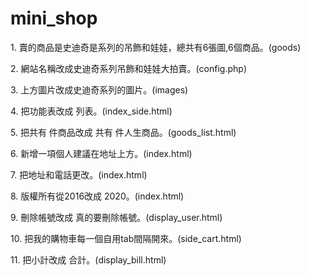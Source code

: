 # mini_shop
<p>1.  賣的商品是史迪奇是系列的吊飾和娃娃，總共有6張圖,6個商品。(goods)</p>
<p>2.  網站名稱改成史迪奇系列吊飾和娃娃大拍賣。(config.php)</p>
<p>3.  上方圖片改成史迪奇系列的圖片。(images)</p>
<p>4.  把功能表改成 列表。(index_side.html)</p>
<p>5.  把共有 件商品改成 共有  件人生商品。(goods_list.html)</p>
<p>6.  新增一項個人建議在地址上方。(index.html)</p>
<p>7.  把地址和電話更改。(index.html)</p>
<p>8.  版權所有從2016改成 2020。(index.html)</p>
<p>9.  刪除帳號改成 真的要刪除帳號。(display_user.html)</p>
<p>10. 把我的購物車每一個自用tab間隔開來。(side_cart.html)</p>
<p>11. 把小計改成 合計。(display_bill.html)</p>
